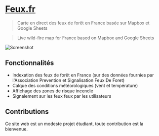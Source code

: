 # [Feux.fr](https://www.feux.fr/)
> Carte en direct des feux de forêt en France basée sur Mapbox et Google Sheets

> Live wild-fire map for France based on Mapbox and Google Sheets

![Screenshot](https://i.imgur.com/piOGUm7.png)

## Fonctionnalités 

- Indexation des feux de forêt en France (sur des données fournies par l'Association Prevention et Signalisation Feux De Foret)
- Calque des conditions météorologiques (vent et température)
- Affichage des zones de risque incendie
- Signalement sur les feux feux par les utilisateurs

## Contributions

Ce site web est un modeste projet étudiant, toute contribution est la bienvenue.
